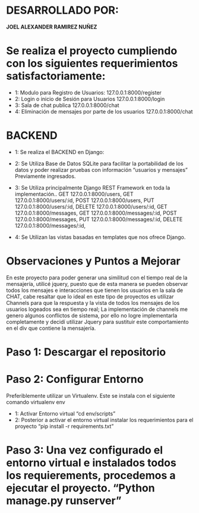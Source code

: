 # DESARROLLADO POR: 
**JOEL ALEXANDER RAMIREZ NUÑEZ**
# Se realiza el proyecto cumpliendo con los siguientes requerimientos satisfactoriamente:
- 1: Modulo para Registro de Usuarios: 127.0.0.1:8000/register 
- 2: Login o inicio de Sesión para Usuarios 127.0.0.1:8000/login
- 3: Sala de chat publica 127.0.0.1:8000/chat
- 4: Eliminación de mensajes por parte de los usuarios  127.0.0.1:8000/chat


# BACKEND
- 1: Se realiza el BACKEND en Django: 
  
- 2: Se Utiliza Base de Datos SQLite para facilitar la portabilidad de los datos y poder realizar pruebas con información “usuarios y mensajes” Previamente ingresados.
- 3: Se Utiliza principalmente Django REST Framework en toda la implementación..
    GET 127.0.0.1:8000/users, GET 127.0.0.1:8000/users/:id, POST 127.0.0.1:8000/users, PUT 127.0.0.1:8000/users/:id, DELETE 127.0.0.1:8000/users/:id,
    GET 127.0.0.1:8000/messages, GET 127.0.0.1:8000/messages/:id, POST 127.0.0.1:8000/messages, PUT 127.0.0.1:8000/messages/:id, DELETE 127.0.0.1:8000/messages/:id,
- 4: Se Utilizan las vistas basadas en templates que nos ofrece Django.

# Observaciones y Puntos a Mejorar
En este proyecto para poder generar una similitud con el tiempo real de la mensajería, utilicé jquery, puesto que de esta manera se pueden observar todos los mensajes e interacciones que tienen los usuarios en la sala de CHAT,  cabe resaltar que lo ideal en este tipo de proyectos es utilizar Channels para que la respuesta y la vista de todos los mensajes de los usuarios logeados sea en tiempo real; La implementación de channels me genero algunos conflictos de sistema, por ello no logre implementarla completamente y decidí utilizar Jquery para sustituir este comportamiento en el div que contiene la mensajería. 


# Paso 1: Descargar el repositorio
# Paso 2: Configurar Entorno
Preferiblemente utilizar un Virtualenv.
Este se instala con el siguiente comando virtualenv env
- 1: Activar Entorno virtual  “cd env/scripts”
- 2: Posterior a activar el entorno virtual instalar los requerimientos para el proyecto “pip install -r requirements.txt”

# Paso 3: Una vez configurado el entorno virtual e instalados todos los requierements, procedemos a ejecutar el proyecto. “Python manage.py runserver”
